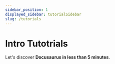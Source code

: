 ```yaml
---
sidebar_position: 1
displayed_sidebar: tutorialSidebar
slug: /tutorials
---
```


# Intro Tutotrials

Let's discover **Docusaurus in less than 5 minutes**.
